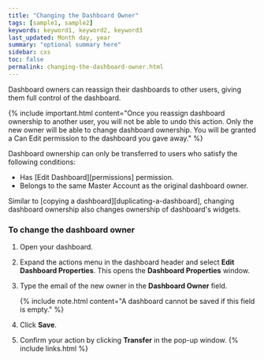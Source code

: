 ```yaml
---
title: "Changing the Dashboard Owner"
tags: [sample1, sample2]
keywords: keyword1, keyword2, keyword3
last_updated: Month day, year
summary: "optional summary here"
sidebar: cxs
toc: false
permalink: changing-the-dashboard-owner.html
---
```


Dashboard owners can reassign their dashboards to other users, giving them full control of the dashboard.

{% include important.html content="Once you reassign dashboard ownership to another user, you will not be able to undo this action. Only the new owner will be able to change dashboard ownership. You will be granted a Can Edit permission to the dashboard you gave away." %}

Dashboard ownership can only be transferred to users who satisfy the following conditions:

* Has [Edit Dashboard][permissions] permission.
* Belongs to the same Master Account as the original dashboard owner.

Similar to [copying a dashboard][duplicating-a-dashboard], changing dashboard ownership also changes ownership of dashboard's widgets.

### To change the dashboard owner

1. Open your dashboard.

1. Expand the actions menu in the dashboard header and select **Edit Dashboard Properties**. This opens the **Dashboard Properties** window.

1. Type the email of the new owner in the **Dashboard Owner** field.

   {% include note.html content="A dashboard cannot be saved if this field is empty." %}

1. Click **Save**.

1. Confirm your action by clicking **Transfer** in the pop-up window.
{% include links.html %}
